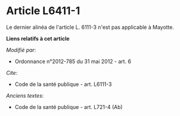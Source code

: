 # Article L6411-1

Le dernier alinéa de l'article L. 6111-3 n'est pas applicable à Mayotte.

**Liens relatifs à cet article**

_Modifié par_:

  - Ordonnance n°2012-785 du 31 mai 2012 - art. 6

_Cite_:

  - Code de la santé publique - art. L6111-3

_Anciens textes_:

  - Code de la santé publique - art. L721-4 (Ab)
